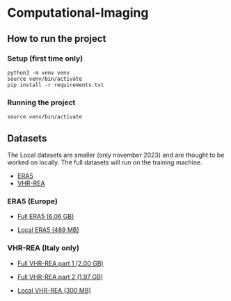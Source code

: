 # Computational-Imaging

## How to run the project

### Setup (first time only)

```
python3 -m venv venv
source venv/bin/activate
pip install -r requirements.txt
```

### Running the project

```
source venv/bin/activate
```

## Datasets

The Local datasets are smaller (only november 2023) and are thought to be worked on locally.
The full datasets will run on the training machine.

- [ERA5](https://cds.climate.copernicus.eu/datasets/reanalysis-era5-single-levels?tab=download)
- [VHR-REA](https://dds.cmcc.it/#/dataset/era5-downscaled-over-italy)

### ERA5 (Europe)

- [Full ERA5 (6.06 GB)](https://object-store.os-api.cci2.ecmwf.int/cci2-prod-cache-2/2025-04-27/42e4121736540999777187fc5da557c8.nc)

- [Local ERA5 (489 MB)](https://object-store.os-api.cci2.ecmwf.int/cci2-prod-cache-1/2025-04-27/32e2e20e27eba67591a1af5e33d302ed.nc)


### VHR-REA (Italy only)

- [Full VHR-REA part 1 (2.00 GB)](https://ddshub.cmcc.it/api/v2//download/80379)
- [Full VHR-REA part 2 (1.97 GB)](https://ddshub.cmcc.it/api/v2//download/80380)

- [Local VHR-REA (300 MB)](https://ddshub.cmcc.it/api/v2//download/80383)

